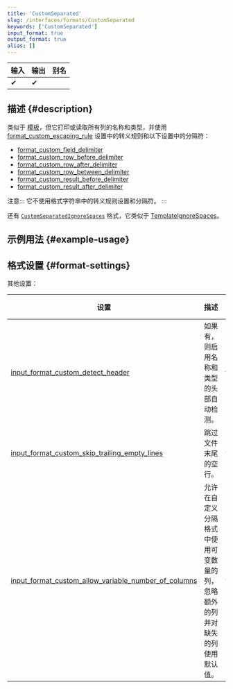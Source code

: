 ```yaml
---
title: 'CustomSeparated'
slug: /interfaces/formats/CustomSeparated
keywords: ['CustomSeparated']
input_format: true
output_format: true
alias: []
---
```


| 输入  | 输出  | 别名  |
|-------|--------|-------|
| ✔     | ✔      |       |

## 描述 {#description}

类似于 [模板](../Template/Template.md)，但它打印或读取所有列的名称和类型，并使用 [format_custom_escaping_rule](../../../operations/settings/settings-formats.md/#format_custom_escaping_rule) 设置中的转义规则和以下设置中的分隔符：

- [format_custom_field_delimiter](/operations/settings/settings-formats.md/#format_custom_field_delimiter)
- [format_custom_row_before_delimiter](/operations/settings/settings-formats.md/#format_custom_row_before_delimiter)
- [format_custom_row_after_delimiter](/operations/settings/settings-formats.md/#format_custom_row_after_delimiter)
- [format_custom_row_between_delimiter](/operations/settings/settings-formats.md/#format_custom_row_between_delimiter)
- [format_custom_result_before_delimiter](/operations/settings/settings-formats.md/#format_custom_result_before_delimiter)
- [format_custom_result_after_delimiter](/operations/settings/settings-formats.md/#format_custom_result_after_delimiter)

注意:::
它不使用格式字符串中的转义规则设置和分隔符。
:::

还有 [`CustomSeparatedIgnoreSpaces`](../CustomSeparated/CustomSeparatedIgnoreSpaces.md) 格式，它类似于 [TemplateIgnoreSpaces](../Template//TemplateIgnoreSpaces.md)。

## 示例用法 {#example-usage}

## 格式设置 {#format-settings}

其他设置：

| 设置                                                                                                                                                                   | 描述                                                                                                                       | 默认值  |
|------------------------------------------------------------------------------------------------------------------------------------------------------------------------|----------------------------------------------------------------------------------------------------------------------------|---------|
| [input_format_custom_detect_header](../../../operations/settings/settings-formats.md/#input_format_custom_detect_header)                                               | 如果有，则启用名称和类型的头部自动检测。                                                                                   | `true`  |
| [input_format_custom_skip_trailing_empty_lines](../../../operations/settings/settings-formats.md/#input_format_custom_skip_trailing_empty_lines)                         | 跳过文件末尾的空行。                                                                                                     | `false` |
| [input_format_custom_allow_variable_number_of_columns](../../../operations/settings/settings-formats.md/#input_format_custom_allow_variable_number_of_columns)         | 允许在自定义分隔格式中使用可变数量的列，忽略额外的列并对缺失的列使用默认值。                                            | `false` |
